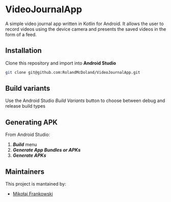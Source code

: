# VideoJournalApp

A simple video journal app written in Kotlin for Android. It allows the user to record videos using the device camera and presents the saved videos in the form of a feed.

## Installation
Clone this repository and import into **Android Studio**
```bash
git clone git@github.com:RolandMcDoland/VideoJournalApp.git
```


## Build variants
Use the Android Studio *Build Variants* button to choose between debug and release build types


## Generating APK
From Android Studio:
1. ***Build*** menu
2. ***Generate App Bundles or APKs***
3. ***Generate APKs***

## Maintainers
This project is mantained by:
* [Mikołaj Frankowski](http://github.com/RolandMcDoland)